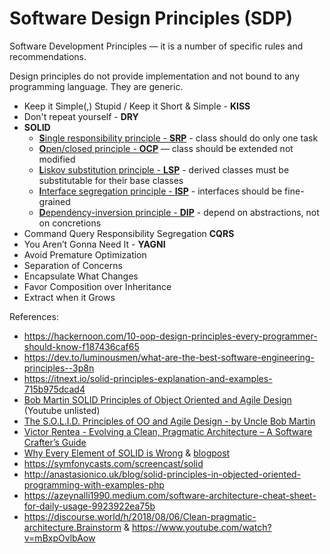 # Software Design Principles (SDP)

Software Development Principles — it is a number of specific rules and recommendations.

Design principles do not provide implementation and not bound to any programming language. They are generic. 

 + Keep it Simple(,) Stupid / Keep it Short & Simple - **KISS**
 + Don't repeat yourself - **DRY**
 + **SOLID**
    - [**S**ingle responsibility principle - **SRP**](SRP/Single%20Responsibility%20Principle.md) - class should do only one task
    - [**O**pen/closed principle - **OCP**](OCP/Open%20Closed%20Principle.md) — class should be extended not modified
    - [**L**iskov substitution principle - **LSP**](LSP/Liskov%20substitution%20principle.md) - derived classes must be substitutable for their base classes
    - [**I**nterface segregation principle - **ISP**](ISP/Interface%20segregation%20principle.md) - interfaces should be fine-grained
    - [**D**ependency-inversion principle - **DIP**](DIP/Dependency%20Inversion%20Principle.md) - depend on abstractions, not on concretions
 + Command Query Responsibility Segregation **CQRS**
 + You Aren’t Gonna Need It - **YAGNI**
 + Avoid Premature Optimization
 + Separation of Concerns
 + Encapsulate What Changes
 + Favor Composition over Inheritance
 + Extract when it Grows

References:
 - https://hackernoon.com/10-oop-design-principles-every-programmer-should-know-f187436caf65
 - https://dev.to/luminousmen/what-are-the-best-software-engineering-principles--3p8n
 - https://itnext.io/solid-principles-explanation-and-examples-715b975dcad4
 - [Bob Martin SOLID Principles of Object Oriented and Agile Design](https://www.youtube.com/watch?v=TMuno5RZNeE) (Youtube unlisted)
 - [The S.O.L.I.D. Principles of OO and Agile Design - by Uncle Bob Martin](https://www.youtube.com/watch?v=t86v3N4OshQ)
 - [Victor Rentea - Evolving a Clean, Pragmatic Architecture – A Software Crafter’s Guide](https://www.youtube.com/watch?v=tMHO7_RLxgQ)
 - [Why Every Element of SOLID is Wrong](https://speakerdeck.com/tastapod/why-every-element-of-solid-is-wrong) & [blogpost](https://dannorth.net/2021/03/16/cupid-the-back-story/)
 - https://symfonycasts.com/screencast/solid
 - http://anastasionico.uk/blog/solid-principles-in-objected-oriented-programming-with-examples-php
 - https://azeynalli1990.medium.com/software-architecture-cheat-sheet-for-daily-usage-9923922ea75b
 - https://discourse.world/h/2018/08/06/Clean-pragmatic-architecture.Brainstorm & https://www.youtube.com/watch?v=mBxpOvlbAow
 



